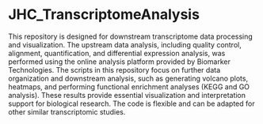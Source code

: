 JHC_TranscriptomeAnalysis
====
  This repository is designed for downstream transcriptome data processing and visualization. The upstream data analysis, including quality control, alignment, quantification, and differential expression analysis, was performed using the online analysis platform provided by Biomarker Technologies. The scripts in this repository focus on further data organization and downstream analysis, such as generating volcano plots, heatmaps, and performing functional enrichment analyses (KEGG and GO analysis). These results provide essential visualization and interpretation support for biological research. The code is flexible and can be adapted for other similar transcriptomic studies.
